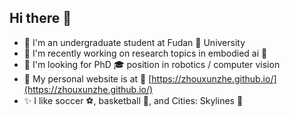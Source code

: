 ## Hi there 👋

<!--
**Zhouxunzhe/Zhouxunzhe** is a ✨ _special_ ✨ repository because its `README.md` (this file) appears on your GitHub profile.

Here are some ideas to get you started:
-->
- 🔭 I'm an undergraduate student at Fudan :egg: University
- 🌱 I'm recently working on research topics in embodied ai 🤖
- 🤔 I'm looking for PhD :mortar_board: position in robotics / computer vision
- 💬 My personal website is at :link: [https://zhouxunzhe.github.io/](https://zhouxunzhe.github.io/)
- ✨ I like soccer :soccer:, basketball :basketball:, and Cities: Skylines :office:
<!-- - 📫 Email me at xunzhe_zhou@outlook.com -->
